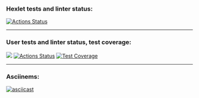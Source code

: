 ### Hexlet tests and linter status:
[![Actions Status](https://github.com/ishell90/php-project-48/workflows/hexlet-check/badge.svg)](https://github.com/ishell90/php-project-48/actions)
___
### User tests and linter status, test coverage:
<a href="https://codeclimate.com/github/ishell90/php-project-48/maintainability"><img src="https://api.codeclimate.com/v1/badges/12a88fb0835e2f4d9974/maintainability" /></a>
[![Actions Status](https://github.com/ishell90/php-project-48/actions/workflows/testingAndLint.yml/badge.svg)](https://github.com/ishell90/php-project-48/actions)
[![Test Coverage](https://api.codeclimate.com/v1/badges/12a88fb0835e2f4d9974/test_coverage)](https://codeclimate.com/github/ishell90/php-project-48/test_coverage)
___
### Asciinems:
[![asciicast](https://asciinema.org/a/enK9qMu4ke5RjTExsGNOdBwj3.svg)](https://asciinema.org/a/enK9qMu4ke5RjTExsGNOdBwj3)